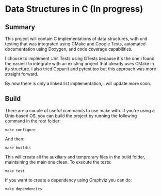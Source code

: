 # Data Structures in C (In progress)
## Summary

This project will contain C implementations of data structures, with unit testing that was integrated using CMake and Google Tests, automated documentation using Doxygen, and code coverage capabilities. 

I choose to implement Unit Tests using GTests because it´s the one i found the easiest to integrate with an existing project that already uses CMake in its structure. I also tried Cppunit and pytest too but this approach was more straight forward. 

By now there is only a linked list implementation, i will update more soon.

## Build

There are a couple of useful commands to use make with. If you're using a Unix-based OS, you can build the project by running the following command in the root folder:
```
make configure
```
And then:
```
make buildit
```
This will create all the auxiliary and temprorary files in the build folder, maintaining the main one clean. To execute the tests:
```
make test
```
If you want to create a dependency using Graphviz you can do:
```
make dependencies
```
